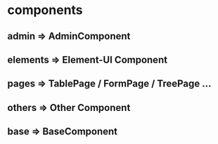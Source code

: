 # components

## admin => AdminComponent

## elements => Element-UI Component

## pages => TablePage / FormPage / TreePage ...

## others => Other Component

## base => BaseComponent